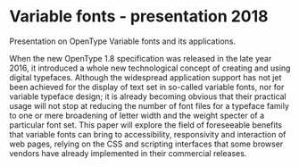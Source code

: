 # Variable fonts - presentation 2018
Presentation on OpenType Variable fonts and its applications.

When the new OpenType 1.8 specification was released in the late year 2016, it introduced a whole new technological concept of creating and using digital typefaces. Although the widespread application support has not jet been achieved for the display of text set in so-called variable fonts, nor for variable typeface design; it is already becoming obvious that their practical usage will not stop at reducing the number of font files for a typeface family to one or mere broadening of letter width and the weight specter of a particular font set. This paper will explore the field of foreseeable benefits that variable fonts can bring to accessibility, responsivity and interaction of web pages, relying on the CSS and scripting interfaces that some browser vendors have already implemented in their commercial releases.


